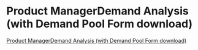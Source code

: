 # Product ManagerDemand Analysis (with Demand Pool Form download)
[Product ManagerDemand Analysis (with Demand Pool Form download)](https://aiwithcloud.com/2022/09/19/product_managerdemand_analysis_with_demand_pool_form_download/)